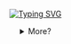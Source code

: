 <p align="center">
  <a href="https://git.io/typing-svg">
    <img src="https://readme-typing-svg.demolab.com?font=Fira+Code&weight=1000&pause=1000&color=F7F7F7&center=true&vCenter=true&random=false&width=435&lines=Trying+to+escape+from+this+reality" alt="Typing SVG" />
  </a>
</p>

<details align="center">
  <summary>More?</summary>
  
  <h3 align="center">Yo! I'm P3RFECT</h3> 
  <p align="center">I'm a <strong>Human🌍</strong> who loves <strong>Computers🖥️</strong>, <strong>Coding⌨️</strong>, and <strong>Anime🎍</strong></p>

  <p align="center">I'm a programmer who learns about computer codes for his hobby and watches anime to escape from this reality</p>

  <p align="center">
    <img alt="GitHub Stats" src="https://github-readme-stats.vercel.app/api?username=P3RFECT01&show_icons=true&theme=radical" height="120"/>
    <img alt="Top Language" src="https://github-readme-stats.vercel.app/api/top-langs/?username=P3RFECT01&layout=compact&theme=radical" height="120"/>
  </p>

  <img src="https://media1.tenor.com/m/HwTVxkb7a-4AAAAd/lazy-anime.gif" align="center" width="310px">
  
  <p align="center"><h3>Bored because I'm out of ideas, available for contribution and suggestions <br />DISCORD: p3rfect_</h3></p>
</details>
